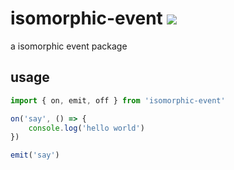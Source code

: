 # isomorphic-event ![](https://travis-ci.org/AnnatarHe/isomorphic-event.svg?branch=master)
a isomorphic event package

## usage

```js
import { on, emit, off } from 'isomorphic-event'

on('say', () => {
    console.log('hello world')
})

emit('say')
```
